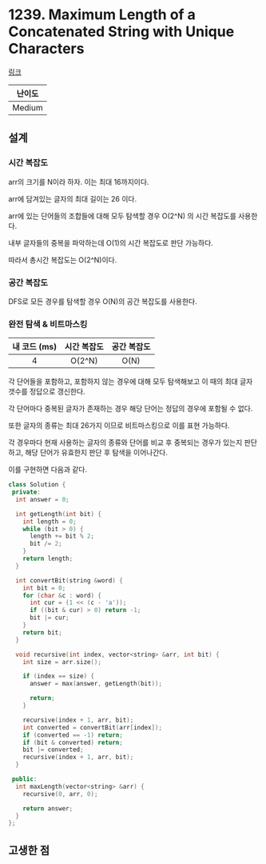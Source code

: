 # 1239. Maximum Length of a Concatenated String with Unique Characters

[링크](https://leetcode.com/problems/maximum-length-of-a-concatenated-string-with-unique-characters/)

| 난이도 |
| :----: |
| Medium |

## 설계

### 시간 복잡도

arr의 크기를 N이라 하자. 이는 최대 16까지이다.

arr에 담겨있는 글자의 최대 길이는 26 이다.

arr에 있는 단어들의 조합들에 대해 모두 탐색할 경우 O(2^N) 의 시간 복잡도를 사용한다.

내부 글자들의 중복을 파악하는데 O(1)의 시간 복잡도로 판단 가능하다.

따라서 총시간 복잡도는 O(2^N)이다.

### 공간 복잡도

DFS로 모든 경우를 탐색할 경우 O(N)의 공간 복잡도를 사용한다.

### 완전 탐색 & 비트마스킹

| 내 코드 (ms) | 시간 복잡도 | 공간 복잡도 |
| :----------: | :---------: | :---------: |
|      4       |   O(2^N)    |    O(N)     |

각 단어들을 포함하고, 포함하지 않는 경우에 대해 모두 탐색해보고 이 때의 최대 글자 갯수를 정답으로 갱신한다.

각 단어마다 중복된 글자가 존재하는 경우 해당 단어는 정답의 경우에 포함될 수 없다.

또한 글자의 종류는 최대 26가지 이므로 비트마스킹으로 이를 표현 가능하다.

각 경우마다 현재 사용하는 글자의 종류와 단어를 비교 후 중복되는 경우가 있는지 판단하고, 해당 단어가 유효한지 판단 후 탐색을 이어나간다.

이를 구현하면 다음과 같다.

```cpp
class Solution {
 private:
  int answer = 0;

  int getLength(int bit) {
    int length = 0;
    while (bit > 0) {
      length += bit % 2;
      bit /= 2;
    }
    return length;
  }

  int convertBit(string &word) {
    int bit = 0;
    for (char &c : word) {
      int cur = (1 << (c - 'a'));
      if ((bit & cur) > 0) return -1;
      bit |= cur;
    }
    return bit;
  }

  void recursive(int index, vector<string> &arr, int bit) {
    int size = arr.size();

    if (index == size) {
      answer = max(answer, getLength(bit));

      return;
    }

    recursive(index + 1, arr, bit);
    int converted = convertBit(arr[index]);
    if (converted == -1) return;
    if (bit & converted) return;
    bit |= converted;
    recursive(index + 1, arr, bit);
  }

 public:
  int maxLength(vector<string> &arr) {
    recursive(0, arr, 0);

    return answer;
  }
};
```

## 고생한 점

